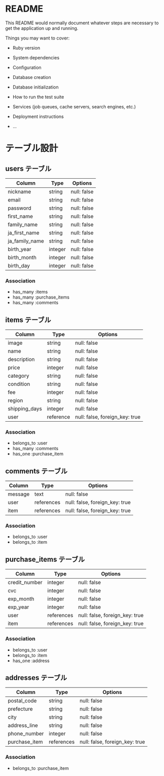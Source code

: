 # README

This README would normally document whatever steps are necessary to get the
application up and running.

Things you may want to cover:

* Ruby version

* System dependencies

* Configuration

* Database creation

* Database initialization

* How to run the test suite

* Services (job queues, cache servers, search engines, etc.)

* Deployment instructions

* ...

# テーブル設計

## users テーブル

| Column         | Type    | Options     |
| -------------- | ------  | ----------- |
| nickname       | string  | null: false |
| email          | string  | null: false |
| password       | string  | null: false |
| first_name     | string  | null: false |
| family_name    | string  | null: false |
| ja_first_name  | string  | null: false |
| ja_family_name | string  | null: false |
| birth_year     | integer | null: false |
| birth_month    | integer | null: false |
| birth_day      | integer | null: false |

### Association

- has_many :items
- has_many :purchase_items
- has_many :comments

## items テーブル

| Column         | Type      | Options                        |
| -------------- | --------- | ------------------------------ |
| image          | string    | null: false                    |
| name           | string    | null: false                    |
| description    | string    | null: false                    |
| price          | integer   | null: false                    |
| category       | string    | null: false                    |
| condition      | string    | null: false                    |
| fee            | integer   | null: false                    |
| region         | string    | null: false                    |
| shipping_days  | integer   | null: false                    |
| user           | reference | null: false, foreign_key: true |


### Association

- belongs_to :user
- has_many :comments
- has_one :purchase_item

## comments テーブル
| Column        | Type       | Options                        |
| ------------- | ---------- | ------------------------------ |
| message       | text       | null: false                    |
| user          | references | null: false, foreign_key: true |
| item          | references | null: false, foreign_key: true |

### Association
- belongs_to :user
- belongs_to :item



## purchase_items テーブル

| Column        | Type       | Options                        |
| ------------- | ---------- | ------------------------------ |
| credit_number | integer    | null: false                    |
| cvc           | integer    | null: false                    |
| exp_month     | integer    | null: false                    |
| exp_year      | integer    | null: false                    |
| user          | references | null: false, foreign_key: true |
| item          | references | null: false, foreign_key: true |


### Association

- belongs_to :user
- belongs_to :item
- has_one :address

## addresses テーブル

| Column        | Type       | Options                        |
| -------       | ---------- | ------------------------------ |
| postal_code   | string     | null: false                    |
| prefecture    | string     | null: false                    |
| city          | string     | null: false                    |
| address_line  | string     | null: false                    |
| phone_number  | integer    | null: false                    |
| purchase_item | references | null: false, foreign_key: true |

### Association

- belongs_to :purchase_item